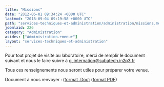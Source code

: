 ```yaml
---
title: "Missions"
date: "2012-06-01 09:34:24 +0000 UTC"
lastmod: "2018-09-04 09:19:58 +0000 UTC"
path: "services-techniques-et-administration/administration/missions.md"
joomlaid: 226
category: "Administration"
asides: ["Administration.+menu+"]
layout: "services-techniques-et-administration"
---
```

Pour tout projet de visite au laboratoire, merci de remplir le document suivant et nous le faire suivre à g\_internation@subatech.in2p3.fr

Tous ces renseignements nous seront utiles pour préparer votre venue.

Document à nous renvoyer : [(format .Doc)](images/Administration/Fiche_de_renseignements_2018.docx.doc) ([format PDF](images/Administration/Fiche_de_renseignements_2018.pdf))
